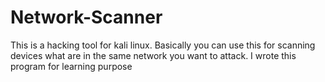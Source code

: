 # Network-Scanner
This is a hacking tool for kali linux. Basically you can use this for scanning devices what are in the same network you want to attack.
I wrote this program for learning purpose

